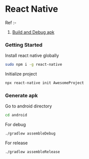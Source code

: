 # React Native

Ref :-

1. [Build and Debug apk](https://medium.com/geekculture/react-native-generate-apk-debug-and-release-apk-4e9981a2ea51)


### Getting Started

Install react native globally
```sh
sudo npm i -g react-native
```

Initialize project
```sh
npx react-native init AwesomeProject
```
### Generate apk

Go to android directory
```sh
cd android
```

For debug
```sh
./gradlew assembleDebug
```

For release
```sh
./gradlew assembleRelease
```



